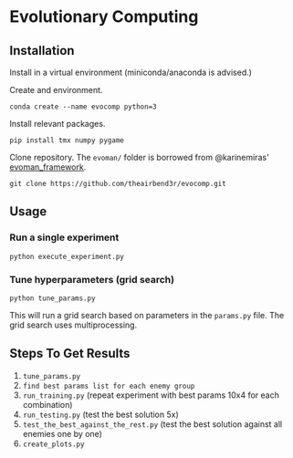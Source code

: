 # Evolutionary Computing

## Installation

Install in a virtual environment (miniconda/anaconda is advised.)

Create and environment.

```
conda create --name evocomp python=3
```

Install relevant packages.

```
pip install tmx numpy pygame
```

Clone repository. The `evoman/` folder is borrowed from @karinemiras' [evoman_framework](https://github.com/karinemiras/evoman_framework).

```
git clone https://github.com/theairbend3r/evocomp.git
```

## Usage

### Run a single experiment

```
python execute_experiment.py
```

### Tune hyperparameters (grid search)

```
python tune_params.py
```

This will run a grid search based on parameters in the `params.py` file. The grid search uses multiprocessing.

## Steps To Get Results

1. `tune_params.py`
2. `find best params list for each enemy group`
3. `run_training.py` (repeat experiment with best params 10x4 for each combination)
4. `run_testing.py` (test the best solution 5x)
5. `test_the_best_against_the_rest.py` (test the best solution against all enemies one by one)
6. `create_plots.py`
